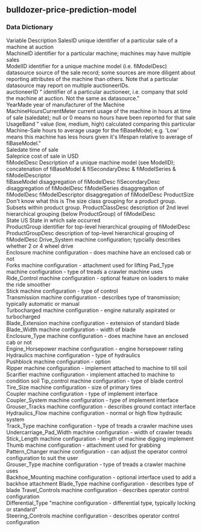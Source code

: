 ## bulldozer-price-prediction-model

### Data Dictionary

Variable	Description	
SalesID	  unique identifier of a particular sale of a machine at auction	
MachineID	  identifier for a particular machine;  machines may have multiple sales	
ModelID	  identifier for a unique machine model (i.e. fiModelDesc)	
datasource	  source of the sale record;  some sources are more diligent about reporting attributes of the machine than others.  Note that a particular datasource may report on multiple auctioneerIDs.	
auctioneerID	"  identifier of a particular auctioneer, i.e. company that sold the machine at auction.  Not the same as datasource."	
YearMade	  year of manufacturer of the Machine	
MachineHoursCurrentMeter	  current usage of the machine in hours at time of sale (saledate);  null or 0 means no hours have been reported for that sale	
UsageBand	"  value (low, medium, high) calculated comparing this particular Machine-Sale hours to average usage for the fiBaseModel;  e.g. 'Low' means this machine has less hours given it's lifespan relative to average of fiBaseModel."	
Saledate	  time of sale	
Saleprice	  cost of sale in USD	
fiModelDesc	  Description of a unique machine model (see ModelID); concatenation of fiBaseModel & fiSecondaryDesc & fiModelSeries & fiModelDescriptor	
fiBaseModel	  disaggregation of fiModelDesc	
fiSecondaryDesc	  disaggregation of fiModelDesc	
fiModelSeries	  disaggregation of fiModelDesc	
fiModelDescriptor	  disaggregation of fiModelDesc	
ProductSize	  Don't know what this is 	The size class grouping for a product group. Subsets within product group. 
ProductClassDesc	  description of 2nd level hierarchical grouping (below ProductGroup) of fiModelDesc	
State	  US State in which sale occurred	
ProductGroup	  identifier for top-level hierarchical grouping of fiModelDesc	
ProductGroupDesc	  description of top-level hierarchical grouping of fiModelDesc	
Drive_System	machine configuration;  typcially describes whether 2 or 4 wheel drive	
Enclosure	machine configuration - does machine have an enclosed cab or not	
Forks	machine configuration - attachment used for lifting	
Pad_Type	machine configuration - type of treads a crawler machine uses	
Ride_Control	machine configuration - optional feature on loaders to make the ride smoother	
Stick	machine configuration - type of control 	
Transmission	machine configuration - describes type of transmission;  typically automatic or manual	
Turbocharged	machine configuration - engine naturally aspirated or turbocharged	
Blade_Extension	machine configuration - extension of standard blade	
Blade_Width	machine configuration - width of blade	
Enclosure_Type	machine configuration - does machine have an enclosed cab or not	
Engine_Horsepower	machine configuration - engine horsepower rating	
Hydraulics	machine configuration - type of hydraulics	
Pushblock	machine configuration - option	
Ripper	machine configuration - implement attached to machine to till soil	
Scarifier	machine configuration - implement attached to machine to condition soil	
Tip_control	machine configuration - type of blade control	
Tire_Size	machine configuration - size of primary tires	
Coupler	machine configuration - type of implement interface	
Coupler_System	machine configuration - type of implement interface	
Grouser_Tracks	machine configuration - describes ground contact interface	
Hydraulics_Flow	machine configuration - normal or high flow hydraulic system	
Track_Type	machine configuration - type of treads a crawler machine uses	
Undercarriage_Pad_Width	machine configuration - width of crawler treads	
Stick_Length	machine configuration - length of machine digging implement	
Thumb	machine configuration - attachment used for grabbing	
Pattern_Changer	machine configuration - can adjust the operator control configuration to suit the user	
Grouser_Type	machine configuration - type of treads a crawler machine uses	
Backhoe_Mounting	machine configuration - optional interface used to add a backhoe attachment	
Blade_Type	machine configuration - describes type of blade	
Travel_Controls	machine configuration - describes operator control configuration	
Differential_Type	"machine configuration - differential type, typically locking or standard"	
Steering_Controls	machine configuration - describes operator control configuration	
